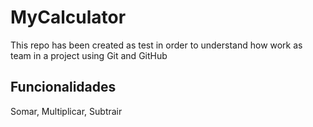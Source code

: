 # MyCalculator

This repo has been created as test in order to understand how work as team in a project using Git and GitHub

## Funcionalidades

Somar, Multiplicar, Subtrair